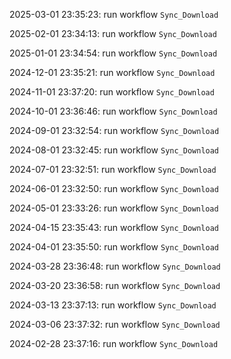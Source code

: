 2025-03-01 23:35:23: run workflow `Sync_Download` 

2025-02-01 23:34:13: run workflow `Sync_Download` 

2025-01-01 23:34:54: run workflow `Sync_Download` 

2024-12-01 23:35:21: run workflow `Sync_Download` 

2024-11-01 23:37:20: run workflow `Sync_Download` 

2024-10-01 23:36:46: run workflow `Sync_Download` 

2024-09-01 23:32:54: run workflow `Sync_Download` 

2024-08-01 23:32:45: run workflow `Sync_Download` 

2024-07-01 23:32:51: run workflow `Sync_Download` 

2024-06-01 23:32:50: run workflow `Sync_Download` 

2024-05-01 23:33:26: run workflow `Sync_Download` 

2024-04-15 23:35:43: run workflow `Sync_Download` 

2024-04-01 23:35:50: run workflow `Sync_Download` 

2024-03-28 23:36:48: run workflow `Sync_Download` 

2024-03-20 23:36:58: run workflow `Sync_Download` 

2024-03-13 23:37:13: run workflow `Sync_Download` 

2024-03-06 23:37:32: run workflow `Sync_Download` 

2024-02-28 23:37:16: run workflow `Sync_Download` 


